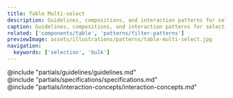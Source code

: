 ```yaml
---
title: Table Multi-select
description: Guidelines, compositions, and interaction patterns for selecting and transforming results in a Table.
caption: Guidelines, compositions, and interaction patterns for selecting and transforming results in a Table.
related: ['components/table', 'patterns/filter-patterns']
previewImage: assets/illustrations/patterns/table-multi-select.jpg
navigation:
  keywords: ['selection', 'bulk']
---
```


<section data-tab="Guidelines">
  @include "partials/guidelines/guidelines.md"
</section>

<section data-tab="Specifications">
  @include "partials/specifications/specifications.md"
</section>

<section data-tab="Interaction concepts">
  @include "partials/interaction-concepts/interaction-concepts.md"
</section>
